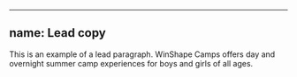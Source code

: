 
---
name: Lead copy
---
<p class="text--lead">This is an example of a lead paragraph. WinShape Camps offers day and overnight summer camp experiences for boys and girls of all ages.</p>